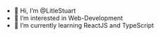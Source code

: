 - 👋 Hi, I’m @LitleStuart
- 👀 I’m interested in Web-Development
- 🌱 I’m currently learning ReactJS and TypeScript

<!---
LitleStuart/LitleStuart is a ✨ special ✨ repository because its `README.md` (this file) appears on your GitHub profile.
You can click the Preview link to take a look at your changes.
--->
